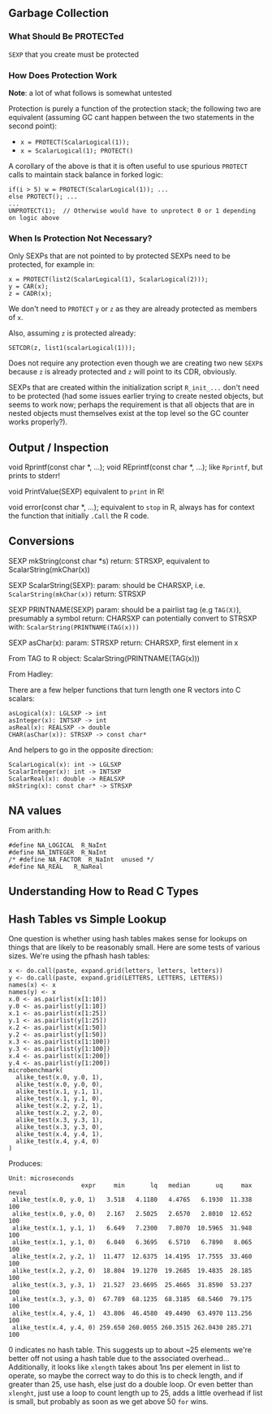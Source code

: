 ## Garbage Collection

### What Should Be PROTECTed

`SEXP` that you create must be protected

### How Does Protection Work

**Note**: a lot of what follows is somewhat untested

Protection is purely a function of the protection stack; the following two are equivalent (assuming GC cant happen between the two statements in the second point):

* `x = PROTECT(ScalarLogical(1));`
* `x = ScalarLogical(1); PROTECT()`

A corollary of the above is that it is often useful to use spurious `PROTECT` calls to maintain stack balance in forked logic:

    if(i > 5) w = PROTECT(ScalarLogical(1)); ...
    else PROTECT(); ...
    ...
    UNPROTECT(1);  // Otherwise would have to unprotect 0 or 1 depending on logic above

### When Is Protection Not Necessary?

Only SEXPs that are not pointed to by protected SEXPs need to be protected, for example in:

    x = PROTECT(list2(ScalarLogical(1), ScalarLogical(2)));
    y = CAR(x);
    z = CADR(x);

We don't need to `PROTECT` `y` or `z` as they are already protected as members of `x`.

Also, assuming `z` is protected already:

    SETCDR(z, list1(scalarLogical(1)));

Does not require any protection even though we are creating two new `SEXP`s because `z` is already protected and `z` will point to its CDR, obviously.

SEXPs that are created within the initialization script `R_init_...` don't need to be protected (had some issues earlier trying to create nested objects, but seems to work now; perhaps the requirement is that all objects that are in nested objects must themselves exist at the top level so the GC counter works properly?).

## Output / Inspection

void Rprintf(const char *, ...);
void REprintf(const char *, ...);
  like `Rprintf`, but prints to stderr!

void PrintValue(SEXP)
  equivalent to `print` in R!

void error(const char *, ...);
  equivalent to `stop` in R, always has for context the function that initially `.Call` the R code.


## Conversions

SEXP mkString(const char *s)
  return: STRSXP, equivalent to ScalarString(mkChar(x))

SEXP ScalarString(SEXP):
  param: should be CHARSXP, i.e. `ScalarString(mkChar(x))`
  return: STRSXP

SEXP PRINTNAME(SEXP)
  param: should be a pairlist tag (e.g `TAG(X)`), presumably a symbol
  return: CHARSXP
  can potentially convert to STRSXP with: `ScalarString(PRINTNAME(TAG(x)))`

SEXP asChar(x):
  param: STRSXP
  return: CHARSXP, first element in x

From TAG to R object:
  ScalarString(PRINTNAME(TAG(x)))

From Hadley:

There are a few helper functions that turn length one R vectors into C scalars:

    asLogical(x): LGLSXP -> int
    asInteger(x): INTSXP -> int
    asReal(x): REALSXP -> double
    CHAR(asChar(x)): STRSXP -> const char*

And helpers to go in the opposite direction:

    ScalarLogical(x): int -> LGLSXP
    ScalarInteger(x): int -> INTSXP
    ScalarReal(x): double -> REALSXP
    mkString(x): const char* -> STRSXP

## NA values

From arith.h:

    #define NA_LOGICAL  R_NaInt
    #define NA_INTEGER  R_NaInt
    /* #define NA_FACTOR  R_NaInt  unused */
    #define NA_REAL   R_NaReal

## Understanding How to Read C Types


## Hash Tables vs Simple Lookup

One question is whether using hash tables makes sense for lookups on things that are likely to be reasonably small.  Here are some tests of various sizes.  We're using the pfhash hash tables:

    x <- do.call(paste, expand.grid(letters, letters, letters))
    y <- do.call(paste, expand.grid(LETTERS, LETTERS, LETTERS))
    names(x) <- x
    names(y) <- x
    x.0 <- as.pairlist(x[1:10])
    y.0 <- as.pairlist(y[1:10])
    x.1 <- as.pairlist(x[1:25])
    y.1 <- as.pairlist(y[1:25])
    x.2 <- as.pairlist(x[1:50])
    y.2 <- as.pairlist(y[1:50])
    x.3 <- as.pairlist(x[1:100])
    y.3 <- as.pairlist(y[1:100])
    x.4 <- as.pairlist(x[1:200])
    y.4 <- as.pairlist(y[1:200])
    microbenchmark(
      alike_test(x.0, y.0, 1),
      alike_test(x.0, y.0, 0),
      alike_test(x.1, y.1, 1),
      alike_test(x.1, y.1, 0),
      alike_test(x.2, y.2, 1),
      alike_test(x.2, y.2, 0),
      alike_test(x.3, y.3, 1),
      alike_test(x.3, y.3, 0),
      alike_test(x.4, y.4, 1),
      alike_test(x.4, y.4, 0)
    )

Produces:

    Unit: microseconds
                        expr     min       lq   median       uq     max neval
     alike_test(x.0, y.0, 1)   3.518   4.1180   4.4765   6.1930  11.338   100
     alike_test(x.0, y.0, 0)   2.167   2.5025   2.6570   2.8010  12.652   100
     alike_test(x.1, y.1, 1)   6.649   7.2300   7.8070  10.5965  31.948   100
     alike_test(x.1, y.1, 0)   6.040   6.3695   6.5710   6.7890   8.065   100
     alike_test(x.2, y.2, 1)  11.477  12.6375  14.4195  17.7555  33.460   100
     alike_test(x.2, y.2, 0)  18.804  19.1270  19.2685  19.4835  28.185   100
     alike_test(x.3, y.3, 1)  21.527  23.6695  25.4665  31.8590  53.237   100
     alike_test(x.3, y.3, 0)  67.789  68.1235  68.3185  68.5460  79.175   100
     alike_test(x.4, y.4, 1)  43.806  46.4580  49.4490  63.4970 113.256   100
     alike_test(x.4, y.4, 0) 259.650 260.0055 260.3515 262.0430 285.271   100

0 indicates no hash table.  This suggests up to about ~25 elements we're better off not using a hash table due to the associated overhead...  Additionally, it looks like `xlength` takes about 1ns per element in list to operate, so maybe the correct way to do this is to check length, and if greater than 25, use hash, else just do a double loop.  Or even better than `xlenght`, just use a loop to count length up to 25, adds a little overhead if list is small, but probably as soon as we get above 50 `for` wins.
